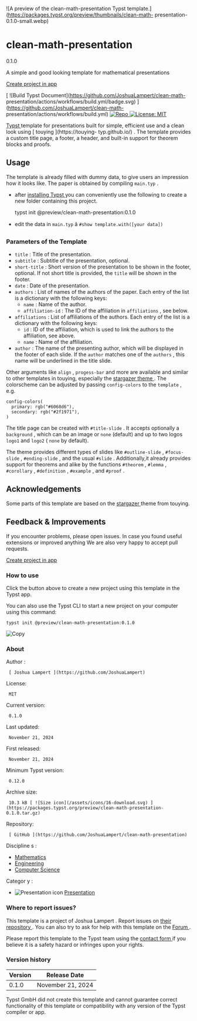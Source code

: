 ![A preview of the clean-math-presentation Typst
template.](https://packages.typst.org/preview/thumbnails/clean-math-
presentation-0.1.0-small.webp)

#  clean-math-presentation

0.1.0

A simple and good looking template for mathematical presentations

[ Create project in app ](/app?template=clean-math-presentation&version=0.1.0)

[ ![Build Typst Document](https://github.com/JoshuaLampert/clean-math-
presentation/actions/workflows/build.yml/badge.svg)
](https://github.com/JoshuaLampert/clean-math-
presentation/actions/workflows/build.yml) [
![Repo](https://img.shields.io/badge/GitHub-repo-blue)
](https://github.com/JoshuaLampert/clean-math-presentation) [ ![License:
MIT](https://img.shields.io/badge/License-MIT-success.svg)
](https://opensource.org/licenses/MIT)

[ Typst ](https://typst.app/home/) template for presentations built for
simple, efficient use and a clean look using [ touying ](https://touying-
typ.github.io/) . The template provides a custom title page, a footer, a
header, and built-in support for theorem blocks and proofs.

##  Usage

The template is already filled with dummy data, to give users an impression
how it looks like. The paper is obtained by compiling ` main.typ ` .

  * after [ installing Typst ](https://github.com/typst/typst?tab=readme-ov-file#installation) you can conveniently use the following to create a new folder containing this project. 

    
    
    typst init @preview/clean-math-presentation:0.1.0
    

  * edit the data in ` main.typ ` â ` #show template.with([your data]) `

###  Parameters of the Template

  * ` title ` : Title of the presentation. 
  * ` subtitle ` : Subtitle of the presentation, optional. 
  * ` short-title ` : Short version of the presentation to be shown in the footer, optional. If not short title is provided, the ` title ` will be shown in the footer. 
  * ` date ` : Date of the presentation. 
  * ` authors ` : List of names of the authors of the paper. Each entry of the list is a dictionary with the following keys: 
    * ` name ` : Name of the author. 
    * ` affiliation-id ` : The ID of the affiliation in ` affiliations ` , see below. 
  * ` affiliations ` : List of affiliations of the authors. Each entry of the list is a dictionary with the following keys: 
    * ` id ` : ID of the affiliation, which is used to link the authors to the affiliation, see above. 
    * ` name ` : Name of the affiliation. 
  * ` author ` : The name of the presenting author, which will be displayed in the footer of each slide. If the ` author ` matches one of the ` authors ` , this name will be underlined in the title slide. 

Other arguments like ` align ` , ` progess-bar ` and more are available and
similar to other templates in touying, especially the [ stargazer theme
](https://touying-typ.github.io/docs/themes/stargazer) . The colorscheme can
be adjusted by passing ` config-colors ` to the ` template ` , e.g.

    
    
    config-colors(
      primary: rgb("#6068d6"),
      secondary: rgb("#2f1971"),
    )
    

The title page can be created with ` #title-slide ` . It accepts optionally a
` background ` , which can be an image or ` none ` (default) and up to two
logos ` logo1 ` and ` logo2 ` ( ` none ` by default).

The theme provides different types of slides like ` #outline-slide ` , `
#focus-slide ` , ` #ending-slide ` , and the usual ` #slide ` .
Additionally,it already provides support for theorems and alike by the
functions ` #theorem ` , ` #lemma ` , ` #corollary ` , ` #definition ` , `
#example ` , and ` #proof ` .

##  Acknowledgements

Some parts of this template are based on the [ stargazer
](https://github.com/touying-typ/touying/blob/main/themes/stargazer.typ) theme
from touying.

##  Feedback & Improvements

If you encounter problems, please open issues. In case you found useful
extensions or improved anything We are also very happy to accept pull
requests.

[ Create project in app ](/app?template=clean-math-presentation&version=0.1.0)

###  How to use

Click the button above to create a new project using this template in the
Typst app.

You can also use the Typst CLI to start a new project on your computer using
this command:

    
    
    typst init @preview/clean-math-presentation:0.1.0

![Copy](/assets/icons/16-copy.svg)

###  About

Author  :

     [ Joshua Lampert ](https://github.com/JoshuaLampert)
License:

     MIT 
Current version:

     0.1.0 
Last updated:

     November 21, 2024 
First released:

     November 21, 2024 
Minimum Typst version:

     0.12.0 
Archive size:

     10.3 kB [ ![Size icon](/assets/icons/16-download.svg) ](https://packages.typst.org/preview/clean-math-presentation-0.1.0.tar.gz)
Repository:

     [ GitHub ](https://github.com/JoshuaLampert/clean-math-presentation)
Discipline  s  :

    

  * [ Mathematics ](https://typst.app/universe/search/?discipline=mathematics)
  * [ Engineering ](https://typst.app/universe/search/?discipline=engineering)
  * [ Computer Science ](https://typst.app/universe/search/?discipline=computer-science)

Categor  y  :

    

  * ![Presentation icon](/assets/icons/16-presentation.svg) [ Presentation ](https://typst.app/universe/search/?category=presentation)

###  Where to report issues?

This  template  is a project of  Joshua Lampert  .  Report issues on  [ their
repository ](https://github.com/JoshuaLampert/clean-math-presentation) .  You
can also try to ask for help with this  template  on the  [ Forum
](https://forum.typst.app) .

Please report this  template  to the Typst team using the  [ contact form
](https://typst.app/contact) if you believe it is a safety hazard or infringes
upon your rights.

###  Version history

Version  |  Release Date   
---|---  
0.1.0  |  November 21, 2024   
  
Typst GmbH did not create this  template  and cannot guarantee correct
functionality of this  template  or compatibility with any version of the
Typst compiler or app.


